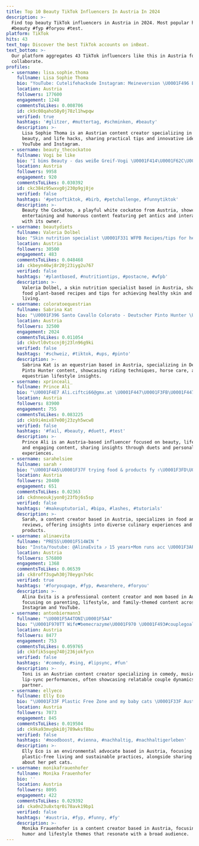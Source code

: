```yaml
---
title: Top 10 Beauty TikTok Influencers In Austria In 2024
description: >-
  Find top beauty TikTok influencers in Austria in 2024. Most popular hashtags:
  #beauty #fyp #foryou #test.
platform: TikTok
hits: 43
text_top: Discover the best TikTok accounts on inBeat.
text_bottom: >-
  Our platform aggregates 43 TikTok influencers like this in Austria for you to
  collaborate.
profiles:
  - username: lisa.sophie.thoma
    fullname: Lisa Sophie Thoma
    bio: "YouTube: Cutelifehacksde Instagram: Meineversion \U0001F496 Basteln, Beauty & Hacks"
    location: Austria
    followers: 177600
    engagement: 1248
    commentsToLikes: 0.008706
    id: ck9c08qaho58y0j78zl1hwpqw
    verified: true
    hashtags: '#glitzer, #muttertag, #schminken, #beauty'
    description: >-
      Lisa Sophie Thoma is an Austrian content creator specializing in crafting,
      beauty, and life hacks, sharing practical tips and innovative ideas on
      YouTube and Instagram.
  - username: beauty_thecockatoo
    fullname: Vogi be like
    bio: "I bims Beauty - das weiße Greif-Vogi \U0001F414\U0001F62C\U0001F61C crazy Cockatoo with crazy human \U0001F602"
    location: Austria
    followers: 9958
    engagement: 920
    commentsToLikes: 0.030392
    id: ckc384z95wxvg0j230p9gj8je
    verified: false
    hashtags: '#petsoftiktok, #birb, #petchallenge, #funnytiktok'
    description: >-
      Beauty the Cockatoo, a playful white cockatoo from Austria, showcases
      entertaining and humorous content featuring pet antics and interactions
      with its owner.
  - username: beautydiets
    fullname: Valeria Dolbel
    bio: "Skin nutrition specialist \U0001F331 WFPB Recipes/tips for healthy skin & vibrant living"
    location: Austria
    followers: 30500
    engagement: 483
    commentsToLikes: 0.048468
    id: ckbeyn46wj8r20j23iyg2u767
    verified: false
    hashtags: '#plantbased, #nutritiontips, #postacne, #wfpb'
    description: >-
      Valeria Dolbel, a skin nutrition specialist based in Austria, shares whole
      food plant-based recipes and tips for achieving healthy skin and vibrant
      living.
  - username: coloratoequestrian
    fullname: Sabrina Kat
    bio: "\U0001F396️ Santo Cavallo Colorato - Deutscher Pinto Hunter \U0001F40E Equestrian Sabrina \U0001F396️"
    location: Austria
    followers: 32500
    engagement: 2024
    commentsToLikes: 0.011054
    id: ckbvtl0vtscnj0j23ln96g9ki
    verified: false
    hashtags: '#schweiz, #tiktok, #ups, #pinto'
    description: >-
      Sabrina Kat is an equestrian based in Austria, specializing in Deutscher
      Pinto Hunter content, showcasing riding techniques, horse care, and
      equestrian lifestyle insights.
  - username: xprinceali_
    fullname: Prince Ali
    bio: "\U0001F4E7 Ali.ciftci66@gmx.at \U0001F447\U0001F3FB\U0001F447\U0001F3FB\U0001F447\U0001F3FB\U0001F447\U0001F3FB\U0001F447\U0001F3FB\U0001F447\U0001F3FB"
    location: Austria
    followers: 83900
    engagement: 755
    commentsToLikes: 0.083225
    id: ckb9i4mix87e00j23zyh5wcw8
    verified: false
    hashtags: '#fail, #beauty, #duett, #test'
    description: >-
      Prince Ali is an Austria-based influencer focused on beauty, lifestyle,
      and engaging content, sharing insights through duets and personal
      experiences.
  - username: sarahelsiee
    fullname: sarah ⚡️
    bio: "\U0001F4A5\U0001F37F trying food & products fy ✌\U0001F3FD\U0001F525 \U0001F1EA\U0001F1EC mixed kid \U0001F1E6\U0001F1F9 wien\U0001F4CD"
    location: Austria
    followers: 20400
    engagement: 651
    commentsToLikes: 0.02363
    id: ckdnneoukjyon0j23fbj6s5sp
    verified: false
    hashtags: '#makeuptutorial, #bipa, #lashes, #tutorials'
    description: >-
      Sarah, a content creator based in Austria, specializes in food and product
      reviews, offering insights into diverse culinary experiences and lifestyle
      products.
  - username: alinaevita
    fullname: "PRESS\U0001F514WIN "
    bio: "Insta/Youtube: @AlinaEvita ⤴️ 15 years•Mom runs acc \U0001F3AF1M\U0001F64F Hit my bell/Жми на\U0001F514"
    location: Austria
    followers: 576800
    engagement: 1368
    commentsToLikes: 0.06539
    id: ck8roff3sgwh30j78eygn7s6c
    verified: true
    hashtags: '#foryoupage, #fyp, #wearehere, #foryou'
    description: >-
      Alina Evita is a professional content creator and mom based in Austria,
      focusing on parenting, lifestyle, and family-themed content across
      Instagram and YouTube.
  - username: antonbiermann3
    fullname: "\U0001F5A4TONI\U0001F5A4"
    bio: "\U0001F970TT Wife♥️bemecrazyme\U0001F970 \U0001F493#couplegoals#\U0001F493 TT Brother\U0001F91C\U0001F3FBhofingerrobert\U0001F91B\U0001F3FB"
    location: Austria
    followers: 8477
    engagement: 753
    commentsToLikes: 0.059765
    id: ckbfik5sqeg740j236jokfycn
    verified: false
    hashtags: '#comedy, #sing, #lipsync, #fun'
    description: >-
      Toni is an Austrian content creator specializing in comedy, music, and
      lip-sync performances, often showcasing relatable couple dynamics with her
      partner.
  - username: ellyeco
    fullname: Elly Eco
    bio: "\U0001F33F Plastic Free Zone and my baby cats \U0001F33F Austria \U0001F1E6\U0001F1F9"
    location: Austria
    followers: 7073
    engagement: 845
    commentsToLikes: 0.019504
    id: ck9ka93mvgbki0j789wksf8bu
    verified: false
    hashtags: '#moodboost, #vienna, #nachhaltig, #nachhaltigerleben'
    description: >-
      Elly Eco is an environmental advocate based in Austria, focusing on
      plastic-free living and sustainable practices, alongside sharing insights
      about her pet cats.
  - username: monikafrauenhofer
    fullname: Monika Frauenhofer
    bio: ''
    location: Austria
    followers: 8095
    engagement: 422
    commentsToLikes: 0.029392
    id: cka0n23u8xtqr0i78avk19bp1
    verified: false
    hashtags: '#austria, #fyp, #funny, #fy'
    description: >-
      Monika Frauenhofer is a content creator based in Austria, focusing on
      humor and lifestyle themes that resonate with a broad audience.
---
```


